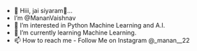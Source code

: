 - 👋 Hiii, jai siyaram🙏...
-  I’m @MananVaishnav
- 👀 I’m interested in Python Machine Learning and A.I.
- 🌱 I’m currently learning Machine Learning. 
- 📫 How to reach me - Follow Me on Instagram @_manan__22

<!---
MananVaishnav/MananVaishnav is a ✨ special ✨ repository because its `README.md` (this file) appears on your GitHub profile.
You can click the Preview link to take a look at your changes.
--->
